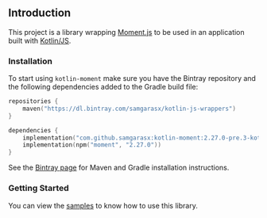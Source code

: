 ## Introduction
This project is a library wrapping [Moment.js](https://momentjs.com/) to be used in an application 
built with [Kotlin/JS](https://kotlinlang.org/docs/reference/js-overview.html).

### Installation

To start using `kotlin-moment` make sure you have the Bintray repository and the following dependencies added to 
the Gradle build file:

```kotlin
repositories {
    maven("https://dl.bintray.com/samgarasx/kotlin-js-wrappers")
}

dependencies {
    implementation("com.github.samgarasx:kotlin-moment:2.27.0-pre.3-kotlin-1.4.0")
    implementation(npm("moment", "2.27.0"))
}
```

See the [Bintray page](https://bintray.com/samgarasx/kotlin-js-wrappers/kotlin-moment) for Maven and Gradle 
installation instructions.

### Getting Started
You can view the [samples](https://github.com/samgarasx/kotlin-js-wrappers/tree/master/kotlin-moment/samples) to know 
how to use this library.
